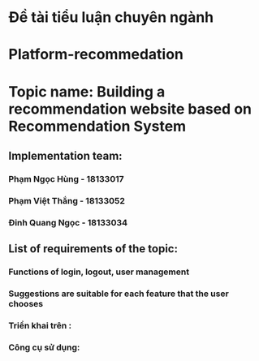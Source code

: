 # Đề tài tiểu luận chuyên ngành
# Platform-recommedation
# Topic name: Building a recommendation website based on Recommendation System
## Implementation team:
### Phạm Ngọc Hùng - 18133017
### Phạm Việt Thắng - 18133052
### Đinh Quang Ngọc - 18133034
## List of requirements of the topic:
### Functions of login, logout, user management
### Suggestions are suitable for each feature that the user chooses
### Triển khai trên :
### Công cụ sử dụng: 
